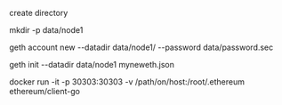 create directory


mkdir -p data/node1


geth account new --datadir data/node1/ --password data/password.sec


geth init --datadir data/node1 myneweth.json


docker run -it -p 30303:30303 -v /path/on/host:/root/.ethereum ethereum/client-go
